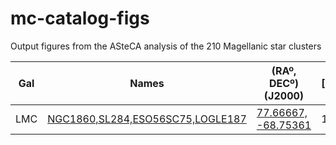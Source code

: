 # mc-catalog-figs

Output figures from the ASteCA analysis of the 210 Magellanic star clusters

| Gal  | Names  | (RAº, DECº) (J2000)  | [Fe/H] | Age | Reference
|---|---|---|---|---|---|
| LMC | [ NGC1860,SL284,ESO56SC75,LOGLE187](/mc_asteca_img_all/NGC1860.png)  | [77.66667, -68.75361][1] | 1.0 | 1.0 | [Piatti et al. (2001)](http://url) |


[1]: http://simbad.u-strasbg.fr/simbad/sim-coo?Coord=77.66667%09-68.75361&CooFrame=FK5&CooEpoch=2000&CooEqui=2000&CooDefinedFrames=none&Radius=10&Radius.unit=arcsec&submit=submit%20query&CoordList=